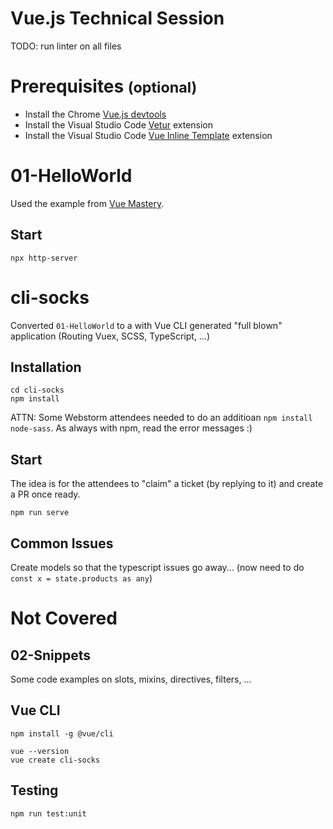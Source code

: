 Vue.js Technical Session
========================

TODO: run linter on all files


# Prerequisites <small>(optional)</small>


- Install the Chrome [Vue.js devtools](https://chrome.google.com/webstore/detail/vuejs-devtools/nhdogjmejiglipccpnnnanhbledajbpd?hl=en)
- Install the Visual Studio Code [Vetur](https://marketplace.visualstudio.com/items?itemName=octref.vetur) extension
- Install the Visual Studio Code [Vue Inline Template](https://marketplace.visualstudio.com/items?itemName=faisalhakim47.vue-inline-template) extension


# 01-HelloWorld

Used the example from [Vue Mastery](https://www.vuemastery.com).

## Start
```
npx http-server
```


# cli-socks

Converted `01-HelloWorld` to a with Vue CLI generated "full blown" application
(Routing Vuex, SCSS, TypeScript, ...)

## Installation
```
cd cli-socks
npm install
```

ATTN: Some Webstorm attendees needed to do an additioan `npm install node-sass`.
As always with npm, read the error messages :)


## Start

The idea is for the attendees to "claim" a ticket (by replying to it) and
create a PR once ready. 

```
npm run serve
```

## Common Issues

Create models so that the typescript issues go away...
(now need to do `const x = state.products as any`)


# Not Covered

## 02-Snippets

Some code examples on slots, mixins, directives, filters, ...


## Vue CLI

```
npm install -g @vue/cli

vue --version
vue create cli-socks
```

## Testing

```
npm run test:unit
```

